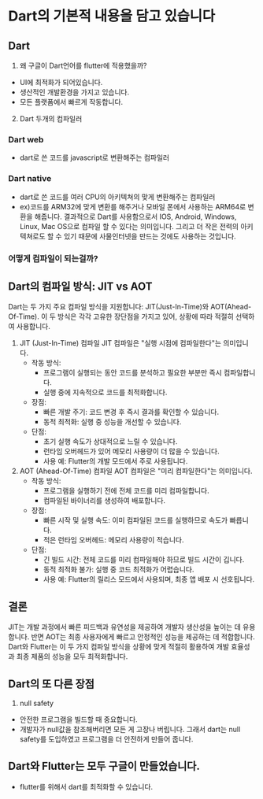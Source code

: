 # Dart의 기본적 내용을 담고 있습니다

## Dart

1. 왜 구글이 Dart언어를 flutter에 적용했을까?

- UI에 최적화가 되어있습니다.
- 생산적인 개발환경을 가지고 있습니다.
- 모든 플랫폼에서 빠르게 작동합니다.

2. Dart 두개의 컴파일러

### Dart web

- dart로 쓴 코드를 javascript로 변환해주는 컴파일러

### Dart native

- dart로 쓴 코드를 여러 CPU의 아키텍쳐의 맞게 변환해주는 컴파일러
- ex)코드를 ARM32에 맞게 변환를 해주거나 모바일 폰에서 사용하는 ARM64로 변환을 해줍니다.
  결과적으로 Dart를 사용함으로서 IOS, Android, Windows, Linux, Mac OS으로 컴파일 할 수 있다는 의미입니다.
  그리고 더 작은 전력의 아키텍쳐로도 할 수 있기 때문에 사물인터넷을 만드는 것에도 사용하는 것입니다.

### 어떻게 컴파일이 되는걸까?

## Dart의 컴파일 방식: JIT vs AOT

Dart는 두 가지 주요 컴파일 방식을 지원합니다: JIT(Just-In-Time)와 AOT(Ahead-Of-Time). 이 두 방식은 각각 고유한 장단점을 가지고 있어, 상황에 따라 적절히 선택하여 사용합니다.

1. JIT (Just-In-Time) 컴파일
   JIT 컴파일은 "실행 시점에 컴파일한다"는 의미입니다.
   - 작동 방식:
     - 프로그램이 실행되는 동안 코드를 분석하고 필요한 부분만 즉시 컴파일합니다.
     - 실행 중에 지속적으로 코드를 최적화합니다.
   - 장점:
     - 빠른 개발 주기: 코드 변경 후 즉시 결과를 확인할 수 있습니다.
     - 동적 최적화: 실행 중 성능을 개선할 수 있습니다.
   - 단점:
     - 초기 실행 속도가 상대적으로 느릴 수 있습니다.
     - 런타임 오버헤드가 있어 메모리 사용량이 더 많을 수 있습니다.
     - 사용 예: Flutter의 개발 모드에서 주로 사용됩니다.
2. AOT (Ahead-Of-Time) 컴파일
   AOT 컴파일은 "미리 컴파일한다"는 의미입니다.
   - 작동 방식:
     - 프로그램을 실행하기 전에 전체 코드를 미리 컴파일합니다.
     - 컴파일된 바이너리를 생성하여 배포합니다.
   - 장점:
     - 빠른 시작 및 실행 속도: 이미 컴파일된 코드를 실행하므로 속도가 빠릅니다.
     - 적은 런타임 오버헤드: 메모리 사용량이 적습니다.
   - 단점:
     - 긴 빌드 시간: 전체 코드를 미리 컴파일해야 하므로 빌드 시간이 깁니다.
     - 동적 최적화 불가: 실행 중 코드 최적화가 어렵습니다.
     - 사용 예: Flutter의 릴리스 모드에서 사용되며, 최종 앱 배포 시 선호됩니다.

## 결론

JIT는 개발 과정에서 빠른 피드백과 유연성을 제공하여 개발자 생산성을 높이는 데 유용합니다. 반면 AOT는 최종 사용자에게 빠르고 안정적인 성능을 제공하는 데 적합합니다. Dart와 Flutter는 이 두 가지 컴파일 방식을 상황에 맞게 적절히 활용하여 개발 효율성과 최종 제품의 성능을 모두 최적화합니다.

## Dart의 또 다른 장점

1. null safety

- 안전한 프로그램을 빌드할 때 중요합니다.
- 개발자가 null값을 참조해버리면 모든 게 고장나 버립니다. 그래서 dart는 null safety를 도입하였고 프로그램을 더 안전하게 만들어 줍니다.

## Dart와 Flutter는 모두 구글이 만들었습니다.

- flutter를 위해서 dart를 최적화할 수 있습니다.
